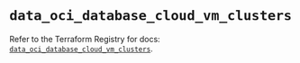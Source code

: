 # `data_oci_database_cloud_vm_clusters`

Refer to the Terraform Registry for docs: [`data_oci_database_cloud_vm_clusters`](https://registry.terraform.io/providers/oracle/oci/6.18.0/docs/data-sources/database_cloud_vm_clusters).
